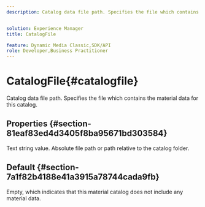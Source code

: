 ```yaml
---
description: Catalog data file path. Specifies the file which contains the material data for this catalog.


solution: Experience Manager
title: CatalogFile

feature: Dynamic Media Classic,SDK/API
role: Developer,Business Practitioner
---
```


# CatalogFile{#catalogfile}

Catalog data file path. Specifies the file which contains the material data for this catalog.

## Properties {#section-81eaf83ed4d3405f8ba95671bd303584}

Text string value. Absolute file path or path relative to the catalog folder.

## Default {#section-7a1f82b4188e41a3915a78744cada9fb}

Empty, which indicates that this material catalog does not include any material data. 

